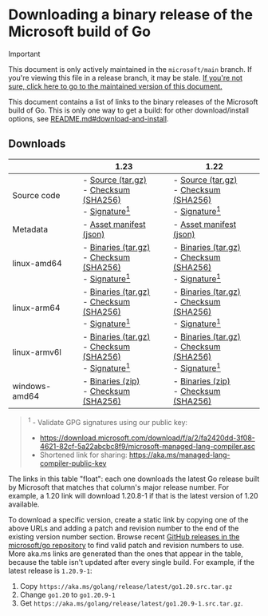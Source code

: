 # Downloading a binary release of the Microsoft build of Go

> [!IMPORTANT]
> This document is only actively maintained in the `microsoft/main` branch. If you're viewing this file in a release branch, it may be stale. [If you're not sure, click here to go to the maintained version of this document.](https://github.com/microsoft/go/blob/microsoft/main/eng/doc/Downloads.md)

This document contains a list of links to the binary releases of the Microsoft build of Go. This is only one way to get a build: for other download/install options, see [README.md#download-and-install](/README.md#download-and-install).

## Downloads

<!-- The following section is generated by 'eng/run.ps1 updatelinktable'. Do not edit by hand. -->
<!-- BEGIN TABLES -->

|   | 1.23 | 1.22 |
| --- | --- | --- |
| Source code | - [Source (tar.gz)](https://aka.ms/golang/release/latest/go1.23.src.tar.gz)<br/>- [Checksum (SHA256)](https://aka.ms/golang/release/latest/go1.23.src.tar.gz.sha256)<br/>- [Signature<sup>1</sup>](https://aka.ms/golang/release/latest/go1.23.src.tar.gz.sig)<br/> | - [Source (tar.gz)](https://aka.ms/golang/release/latest/go1.22.src.tar.gz)<br/>- [Checksum (SHA256)](https://aka.ms/golang/release/latest/go1.22.src.tar.gz.sha256)<br/>- [Signature<sup>1</sup>](https://aka.ms/golang/release/latest/go1.22.src.tar.gz.sig)<br/> |
 Metadata | - [Asset manifest (json)](https://aka.ms/golang/release/latest/go1.23.assets.json)<br/> | - [Asset manifest (json)](https://aka.ms/golang/release/latest/go1.22.assets.json)<br/> |
 linux-amd64 | - [Binaries (tar.gz)](https://aka.ms/golang/release/latest/go1.23.linux-amd64.tar.gz)<br/>- [Checksum (SHA256)](https://aka.ms/golang/release/latest/go1.23.linux-amd64.tar.gz.sha256)<br/>- [Signature<sup>1</sup>](https://aka.ms/golang/release/latest/go1.23.linux-amd64.tar.gz.sig)<br/> | - [Binaries (tar.gz)](https://aka.ms/golang/release/latest/go1.22.linux-amd64.tar.gz)<br/>- [Checksum (SHA256)](https://aka.ms/golang/release/latest/go1.22.linux-amd64.tar.gz.sha256)<br/>- [Signature<sup>1</sup>](https://aka.ms/golang/release/latest/go1.22.linux-amd64.tar.gz.sig)<br/> |
 linux-arm64 | - [Binaries (tar.gz)](https://aka.ms/golang/release/latest/go1.23.linux-arm64.tar.gz)<br/>- [Checksum (SHA256)](https://aka.ms/golang/release/latest/go1.23.linux-arm64.tar.gz.sha256)<br/>- [Signature<sup>1</sup>](https://aka.ms/golang/release/latest/go1.23.linux-arm64.tar.gz.sig)<br/> | - [Binaries (tar.gz)](https://aka.ms/golang/release/latest/go1.22.linux-arm64.tar.gz)<br/>- [Checksum (SHA256)](https://aka.ms/golang/release/latest/go1.22.linux-arm64.tar.gz.sha256)<br/>- [Signature<sup>1</sup>](https://aka.ms/golang/release/latest/go1.22.linux-arm64.tar.gz.sig)<br/> |
 linux-armv6l | - [Binaries (tar.gz)](https://aka.ms/golang/release/latest/go1.23.linux-armv6l.tar.gz)<br/>- [Checksum (SHA256)](https://aka.ms/golang/release/latest/go1.23.linux-armv6l.tar.gz.sha256)<br/>- [Signature<sup>1</sup>](https://aka.ms/golang/release/latest/go1.23.linux-armv6l.tar.gz.sig)<br/> | - [Binaries (tar.gz)](https://aka.ms/golang/release/latest/go1.22.linux-armv6l.tar.gz)<br/>- [Checksum (SHA256)](https://aka.ms/golang/release/latest/go1.22.linux-armv6l.tar.gz.sha256)<br/>- [Signature<sup>1</sup>](https://aka.ms/golang/release/latest/go1.22.linux-armv6l.tar.gz.sig)<br/> |
 windows-amd64 | - [Binaries (zip)](https://aka.ms/golang/release/latest/go1.23.windows-amd64.zip)<br/>- [Checksum (SHA256)](https://aka.ms/golang/release/latest/go1.23.windows-amd64.zip.sha256)<br/> | - [Binaries (zip)](https://aka.ms/golang/release/latest/go1.22.windows-amd64.zip)<br/>- [Checksum (SHA256)](https://aka.ms/golang/release/latest/go1.22.windows-amd64.zip.sha256)<br/> |


<!-- END TABLES -->

> <sup>1</sup> - Validate GPG signatures using our public key:
> * https://download.microsoft.com/download/f/a/2/fa2420dd-3f08-4621-82cf-5a22abcbc8f9/microsoft-managed-lang-compiler.asc
> * Shortened link for sharing: https://aka.ms/managed-lang-compiler-public-key

The links in this table "float": each one downloads the latest Go release built by Microsoft that matches that column's major release number. For example, a 1.20 link will download 1.20.8-1 if that is the latest version of 1.20 available.

To download a specific version, create a static link by copying one of the above URLs and adding a patch and revision number to the end of the existing version number section. Browse recent [GitHub releases in the microsoft/go repository](https://github.com/microsoft/go/releases) to find valid patch and revision numbers to use. More aka.ms links are generated than the ones that appear in the table, because the table isn't updated after every single build. For example, if the latest release is `1.20.9-1`:

1. Copy `https://aka.ms/golang/release/latest/go1.20.src.tar.gz`
2. Change `go1.20` to `go1.20.9-1`
3. Get `https://aka.ms/golang/release/latest/go1.20.9-1.src.tar.gz`.
